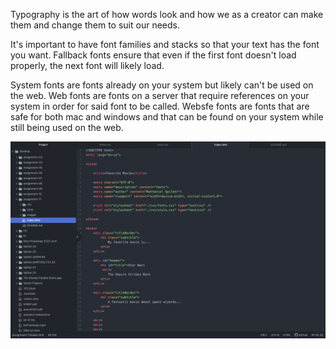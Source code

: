 Typography is the art of how words look and how we as a creator can make them and change them to suit our needs.

It's important to have font families and stacks so that your text has the font you want. Fallback fonts ensure that even if the first font doesn't load properly, the next font will likely load.

System fonts are fonts already on your system but likely can't be used on the web. Web fonts are fonts on a server that require references on your system in order for said font to be called. Websfe fonts are fonts that are safe for both mac and windows and that can be found on your system while still being used on the web.


![My Screenshot](./images/screenshot.png)
